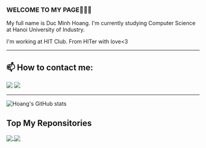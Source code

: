 ### WELCOME TO MY PAGE👋👋👋
My full name is Duc Minh Hoang. I'm currently studying Computer Science at Hanoi University of Industry. 

I'm working at HIT Club. From HITer with love<3
<hr>

<h2> 📫 How to contact me: </h2>

[![](https://ssl.gstatic.com/ui/v1/icons/mail/rfr/gmail.ico)](ducminhhoangkhmt2@gmail.com) [![](https://static.xx.fbcdn.net/rsrc.php/yT/r/aGT3gskzWBf.ico?_nc_eui2=AeGLysfdT3pDUcnvqoVNjMyrrSiY817De8atKJjzXsN7xgbVCaq5DyChrd-yK4XJUGgQajkZjl4nUei8jQa_Pq-k)](https://www.facebook.com/ducminhhoang2003/) 

<hr>

![Hoang's GitHub stats](https://github-readme-stats.vercel.app/api?username=ducminhhoang&show_icons=true&theme=radical)

<h2>Top My Reponsitories</h2>

<a href="https://github.com/ducminhhoang/HIT_AI_2023">
  <img align="center" src="https://github-readme-stats.anuraghazra1.vercel.app/api/pin/?username=ducminhhoang&repo=HIT_AI_2023&theme=dracula" />
</a>
<a href="https://github.com/ducminhhoang/BTL_HIT_WEB">
  <img align="center" src="https://github-readme-stats.anuraghazra1.vercel.app/api/pin/?username=ducminhhoang&repo=BTL_HIT_WEB&theme=dracula" />
</a>
